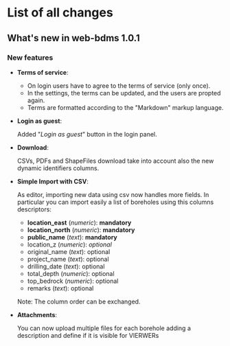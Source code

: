 # List of all changes

## What's new in web-bdms 1.0.1

### New features

 - **Terms of service**: 
   
   - On login users have to agree to the terms of service (only once).
   - In the settings, the terms can be updated, and the users
   are propted again.
   - Terms are formatted according to the "Markdown" markup language.

 - **Login as guest**: 
   
   Added "*Login as guest*" button in the login panel.

 - **Download**:

   CSVs, PDFs and ShapeFiles download take into account also the
   new dynamic identifiers columns. 

 - **Simple Import with CSV**:
   
   As editor, importing new data using csv now handles more fields. In particular you can import easily a list of boreholes using this columns descriptors:

   - **location_east** (*numeric*): **mandatory**
   - **location_north** (*numeric*): **mandatory**
   - **public_name** (*text*): **mandatory**
   - location_z (*numeric*): *optional*
   - original_name (*text*): optional
   - project_name (*text*): optional
   - drilling_date (*text*): optional
   - total_depth (*numeric*): optional
   - top_bedrock (*numeric*): optional
   - remarks (*text*): optional

   Note: The column order can be exchanged.

 - **Attachments**: 
   
   You can now upload multiple files for each borehole adding a description and define if it is visible for VIERWERs
